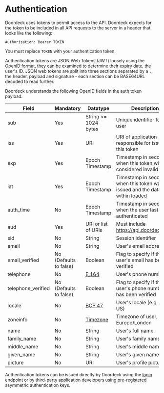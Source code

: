 # Authentication

Doordeck uses tokens to permit access to the API. Doordeck expects for the token to be included in all API requests to 
the server in a header that looks like the following:

`Authorization: Bearer TOKEN`

<aside class="notice">
You must replace <code>TOKEN</code> with your authentication token.
</aside>

Authentication tokens are JSON Web Tokens (JWT) loosely using the OpenID format, they can be examined to determine their
expiry date, the user's ID. JSON web tokens are split into three sections separated by a `.`, the header, payload and
signature - each section can be BASE64URL decoded to read further.

Doordeck understands the following OpenID fields in the auth token payload:

Field | Mandatory | Datatype | Description
----- | --------- | -------- | -----------
sub | Yes | String <= 1024 bytes | Unique identifier for the user
iss | Yes | URI | URI of application responsible for issuing this token
exp | Yes | Epoch Timestamp | Timestamp in seconds at when this token will be considered invalid
iat | Yes | Epoch Timestamp | Timestamp in seconds when this token was issued and the data within loaded
auth_time | No | Epoch Timestamp | Timestamp in seconds when the user last authenticated
aud | Yes | URI or list of URIs | Must include https://api.doordeck.com
sid | No | String | Session identifier 
email | No | String | User's email address
email_verified | No (Defaults to false) | Boolean | Flag to specify if the user's email has been verified
telephone | No | [E.164](https://www.twilio.com/docs/glossary/what-e164) | User's phone number
telephone_verified | No (Defaults to false) | Boolean | Flag to specify if the user's phone number has been verified
locale | No | [BCP  47](https://docs.oracle.com/en/java/javase/11/docs/api/java.base/java/util/Locale.html) | User's locale (e.g. en-US)
zoneinfo | No | [Timezone](https://en.wikipedia.org/wiki/List_of_tz_database_time_zones) | Timezone of user, e.g. Europe/London
name | No | String | User's full name
family_name | No | String | User's family name
middle_name | No | String | User's middle name
given_name | No | String | User's given name
picture | No | URI | User's profile picture

Authentication tokens can be issued directly by Doordeck using the [login](#login) endpoint or by third-party 
application developers using pre-registered asymmetric authentication keys.
